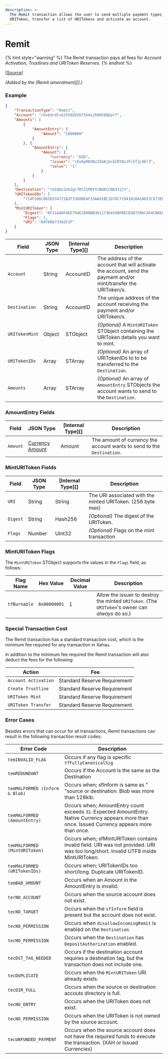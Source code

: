 ```yaml
---
description: >-
  The Remit transaction allows the user to send multiple payment types, mint a
  URIToken, transfer a list of URITokens and activate an account.
---
```


# Remit

{% hint style="warning" %}
The Remit transaction pays all fees for _Account Activation, Trustlines and URIToken Reserves._
{% endhint %}

\[[Source](https://github.com/Xahau/xahaud/blob/dev/src/ripple/app/tx/impl/Remit.cpp)]

_(Added by the \[Remit amendment]\[].)_

### Example

```json
{
    "TransactionType": "Remit",
    "Account": "rGvbdrdCxG2tk9ZU2673XmsjRdHCDQEpt7",
    "Amounts": [
        {
            "AmountEntry": {
                "Amount": "1000000"
            }
        }, {
            "AmountEntry": {
                "Amount": {
                    "currency": "USD",
                    "issuer": "rExKpRKXNz25UAjbckCRtQsJFcSfjL9Er3",
                    "value": "1"
                }
            }
        }
    ],
    "Destination": "rG1QQv2nh2gr7RCZ1P8YYcBUKCCN633jCn",
    "URITokenIDs": [
        "714F206C865D334721B2F3388BEAF33AA91BC1D78C71941D10A2A653C873EDD3"
    ],
    "MintURIToken": {
        "Digest": "6F11A4DF4EE794E2800BB361173D454BFBECB3D7506C4F4CB0EC5AE98BE43747",
        "Flags": 1,
        "URI": "697066733A2F2F"
    }
}
```

| Field          | JSON Type | \[Internal Type]\[] | Description                                                                                                      |
| -------------- | --------- | ------------------- | ---------------------------------------------------------------------------------------------------------------- |
| `Account`      | String    | AccountID           | The address of the account that will activate the account, send the payment and/or mint/transfer the URIToken/s. |
| `Destination`  | String    | AccountID           | The unique address of the account receiving the payment and/or URIToken/s.                                       |
| `URITokenMint` | Object    | STObject            | _(Optional)_ A `MintURIToken` STObject containing the URIToken details you want to mint.                         |
| `URITokenIDs`  | Array     | STArray             | _(Optional)_ An array of URITokenIDs to to be transferred to the `Destination`.                                  |
| `Amounts`      | Array     | STArray             | _(Optional)_ An array of `AmountEntry` STObjects the account wants to send to the `Destination`.                 |

### AmountEntry Fields

| Field    | JSON Type                                                                                                                          | \[Internal Type]\[] | Description                                                            |
| -------- | ---------------------------------------------------------------------------------------------------------------------------------- | ------------------- | ---------------------------------------------------------------------- |
| `Amount` | [Currency Amount](https://docs.xahau.network/technical/protocol-reference/data-types/currency-formats#specifying-currency-amounts) | Amount              | The amount of currency the account wants to send to the `Destination`. |

### MintURIToken Fields

| Field    | JSON Type | \[Internal Type]\[] | Description                                                 |
| -------- | --------- | ------------------- | ----------------------------------------------------------- |
| `URI`    | String    | String              | The URI associated with the minted URIToken. (256 byte max) |
| `Digest` | String    | Hash256             | _(Optional)_ The digest of the URIToken.                    |
| `Flags`  | Number    | UInt32              | _(Optional)_ Flags on the mint transaction                  |

### MintURIToken Flags

The `MintURIToken` STObject supports the values in the `Flags` field, as follows:

| Flag Name    | Hex Value    | Decimal Value | Description                                                                                     |
| ------------ | ------------ | ------------- | ----------------------------------------------------------------------------------------------- |
| `tfBurnable` | `0x00000001` | 1             | Allow the issuer to destroy the minted `URIToken`. (The `URIToken`'s owner can _always_ do so.) |

### Special Transaction Cost

The Remit transaction has a standard transaction cost, which is the minimum fee required for any transaction in Xahau.

In addition to the minimum fee required the Remit transaction will also deduct the fees for the following:

| Action               | Fee                          |
| -------------------- | ---------------------------- |
| `Account Activation` | Standard Reserve Requirement |
| `Create Trustline`   | Standard Reserve Requirement |
| `URIToken Mint`      | Standard Reserve Requirement |
| `URIToken Transfer`  | Standard Reserve Requirement |

### Error Cases

Besides errors that can occur for all transactions, Remit transactions can result in the following transaction result codes:

| Error Code                     | Description                                                                                                                                        |
| ------------------------------ | -------------------------------------------------------------------------------------------------------------------------------------------------- |
| `temINVALID_FLAG`              | Occurs if any flag is specific `tfFullyCanonicalSig`                                                                                               |
| `temREDUNDANT`                 | Occurs if the Account is the same as the Destination                                                                                               |
| `temMALFORMED (Inform & Blob)` | Occurs when; sfInform is same as " "source or destination. Blob was more than 128kib.                                                              |
| `temMALFORMED (AmountEntry)`   | Occurs when; AmountEntry count exceeds `32`. Expected AmountEntry. Native Currency appears more than once. Issued Currency appears more than once. |
| `temMALFORMED (MintURIToken)`  | Occurs when; sfMintURIToken contains invalid field. URI was not provided. URI was too long/short. Invalid UTF8 inside MintURIToken.                |
| `temMALFORMED (URITokenIDs)`   | Occurs when; URITokenIDs too short/long. Duplicate URITokenID.                                                                                     |
| `temBAD_AMOUNT`                | Occurs when an Amount in the AmountEntry is invalid.                                                                                               |
| `terNO_ACCOUNT`                | Occurs when the source account does not exist.                                                                                                     |
| `tecNO_TARGET`                 | Occurs when the `sfInform` field is present but the account does not exist.                                                                        |
| `tecNO_PERMISSION`             | Occurs when `disallowIncomingRemit` is enabled on the `Destination`                                                                                |
| `tecNO_PERMISSION`             | Occurs when the `Destination` has `DepositAuthorization` enabled.                                                                                  |
| `tecDST_TAG_NEEDED`            | Occurs if the destination account requires a destination tag, but the transaction does not include one.                                            |
| `tecDUPLICATE`                 | Occurs when the `MintURIToken` URI already exists.                                                                                                 |
| `tecDIR_FULL`                  | Occurs when the source or destination accouts directory is full.                                                                                   |
| `tecNO_ENTRY`                  | Occurs when the URIToken does not exist.                                                                                                           |
| `tecNO_PERMISSION`             | Occurs when the URIToken is not owned by the source account.                                                                                       |
| `tecUNFUNDED_PAYMENT`          | Occurs when the source account does not have the required funds to execute the transaction. (XAH or Issued Currencies)                             |


